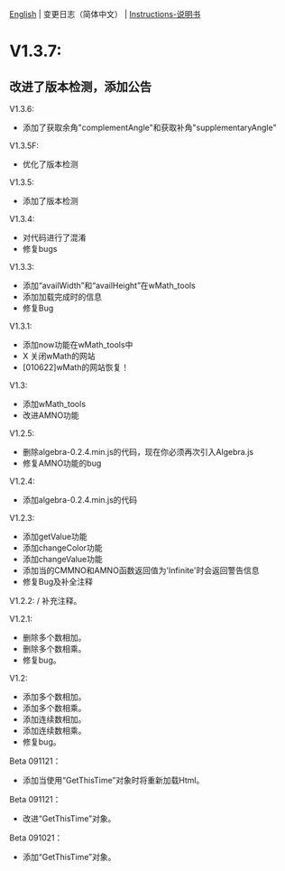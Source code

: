 [English](./ChangeLogs_EN.md) | 变更日志（简体中文） | [Instructions-说明书](./Instructions-说明书.md)
# V1.3.7:
## 改进了版本检测，添加公告 

V1.3.6:
- 添加了获取余角"complementAngle"和获取补角"supplementaryAngle" 

V1.3.5F:
- 优化了版本检测

V1.3.5:
- 添加了版本检测

V1.3.4:
- 对代码进行了混淆
- 修复bugs

V1.3.3:
- 添加“availWidth”和“availHeight”在wMath_tools
- 添加加载完成时的信息
- 修复Bug

V1.3.1:
- 添加now功能在wMath_tools中
- X 关闭wMath的网站
- [010622]wMath的网站恢复！

V1.3:
- 添加wMath_tools
- 改进AMNO功能

V1.2.5:
- 删除algebra-0.2.4.min.js的代码，现在你必须再次引入Algebra.js
- 修复AMNO功能的bug

V1.2.4:
- 添加algebra-0.2.4.min.js的代码

V1.2.3:
- 添加getValue功能
- 添加changeColor功能
- 添加changeValue功能
- 添加当的CMMNO和AMNO函数返回值为'Infinite'时会返回警告信息
- 修复Bug及补全注释


V1.2.2:
/ 补充注释。

V1.2.1:
- 删除多个数相加。 
- 删除多个数相乘。
- 修复bug。

V1.2:
- 添加多个数相加。
- 添加多个数相乘。
- 添加连续数相加。
- 添加连续数相乘。
- 修复bug。

Beta 091121：
- 添加当使用“GetThisTime”对象时将重新加载Html。

Beta 091121：
- 改进“GetThisTime”对象。

Beta 091021：
- 添加“GetThisTime”对象。







